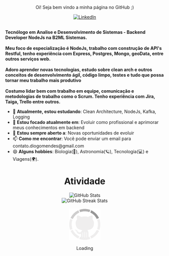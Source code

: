 <div>
    <div align=center>
        <p>Oi! Seja bem vindo a minha página no GitHub ;)</p>
    </div>
    <div align=center>
        <a href="https://www.linkedin.com/in/diozhn/"><img src="https://img.shields.io/badge/Linkedin-0077b5?style=flat&logo=linkedin" alt="LinkedIn" /></a>
    </div>
    <div align=left>
        <br>
        <p>
            <strong>
                Tecnólogo em Analise e Desenvolvimento de Sistemas - Backend Developer NodeJs na B2ML Sistemas.<br><br>
                Meu foco de especialização é NodeJs, trabalho com construção de API's Restful, tenho experiência com Express, Postgres, Mongo, geoData, entre outros serviços web.<br><br>
                Adoro aprender novas tecnologias, estudo sobre clean arch e outros conceitos de desenvolvimento ágil, código limpo, testes e tudo que possa tornar meu trabalho mais produtivo<br><br>
                Costumo lidar bem com trabalho em equipe, comunicação e metodologias de trabalho como o Scrum. Tenho experiência com Jira, Taiga, Trello entre outros.
            </strong>
        </p>
        <ul>
            <li>🌱 <b>Atualmente, estou estudando</b>: Clean Architecture, NodeJs, Kafka, Logging</li>
            <li>🎯 <b>Estou focado atualmente em</b>: Evoluir como profissional e aprimorar meus conhecimentos em backend</li>
            <li>🤔 <b>Estou sempre aberto a</b>: Novas oportunidades de evoluir</li>
            <li>📫 <b>Como me encontrar</b>: Você pode enviar um email para contato.diogomendes@gmail.com</li>
            <li>😄 <b>Alguns hobbies</b>: Biologia(🧬), Astronomia(🪐), Tecnologia(💻) e Viagens(🌍).</li>
        </ul>
    </div>
    <div align=center>
        <h1>Atividade</h1>
        <img src="https://github-readme-stats.vercel.app/api?username=diozhn&title_color=6FDA44&text_color=FFFFFF&show_icons=true&icon_color=6FDA44&include_all_commits=true&count_private=true&theme=dark" alt="GitHub Stats" height="200" />
        <br>
        <!--
        <img src="https://github-readme-stats.vercel.app/api/top-langs?username=diozhn&layout=compact&title_color=6FDA44&text_color=FFFFFF&theme=dark" alt="GitHub Most Used Languages" height="200" />
        <br>
        -->
        <img src="https://github-readme-streak-stats.herokuapp.com/?user=diozhn&theme=dark&date_format=j%20M%5B%20Y%5D&currStreakLabel=6FDA44&fire=6FDA44&ring=6FDA44" alt="GitHub Streak Stats" height="200" />
        <br>
        <br>
    </div>
    <div align=center>
        <img src="https://raw.githubusercontent.com/AhmedFathyDev/AhmedFathyDev/main/GitHub.gif" alt="GitHub Octocat Logo" height="100">
        <p>Loading</p>
    </div>
</div>
